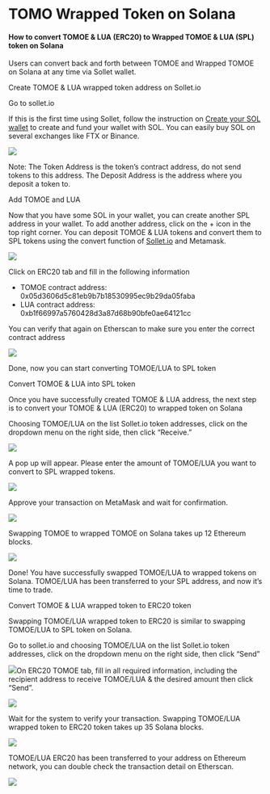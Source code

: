 # TOMO Wrapped Token on Solana

#### How to convert TOMOE & LUA \(ERC20\) to Wrapped TOMOE & LUA \(SPL\) token on Solana

Users can convert back and forth between TOMOE and  Wrapped TOMOE on Solana at any time via Sollet wallet. 

Create TOMOE & LUA wrapped token address on Sollet.io

Go to sollet.io

If this is the first time using Sollet, follow the instruction on [Create your SOL wallet](https://serum-academy.com/en/serum-dex/sol-wallet/)  to create and fund your wallet with SOL. You can easily buy SOL on several exchanges like FTX or Binance.

![](https://lh4.googleusercontent.com/sLwYqfb2GF2DNQjnZzjxd3sldmmqCwYvVxCJLxESfb7hR7eARBgxrIVsZsaYTU9-qNHfLs9KeRH5myOP1fewphV3stIJdjMlqihDs1I5pxs_VaiKVESQnzuSsN2WOr6pwd0RWbF2)

Note: The Token Address is the token’s contract address, do not send tokens to this address. The Deposit Address is the address where you deposit a token to.  


Add TOMOE and LUA 

Now that you have some SOL in your wallet, you can create another SPL address in your wallet. To add another address, click on the + icon in the top right corner. You can deposit TOMOE & LUA tokens and convert them to SPL tokens using the convert function of [Sollet.io](https://sollet.io/) and Metamask. 

![](https://lh6.googleusercontent.com/CudCCdYT-TXX4SGIZWSeC8Wmhtfe1gQbAOVcLsMsiWf85ZiIKu9zki5O2gmO9wEymBwtQC9OaDLNoQoByu8cxtWRBs66TtlvTLdd_2kLXaUJO_ya5F0TVC3gmwQzgChRfmfz7XwR)

Click on ERC20 tab and fill in the following information

* TOMOE contract address: 0x05d3606d5c81eb9b7b18530995ec9b29da05faba
* LUA contract address: 0xb1f66997a5760428d3a87d68b90bfe0ae64121cc

You can verify that again on Etherscan to make sure you enter the correct contract address 

![](https://lh4.googleusercontent.com/Nx8AW4panwSahLHrxwc9kfY2P4bUJUMNs3ZovPP09yty2arDednFA8dR5wg1Qcyttux9LhadSxOOLNUlv4N10tahw49IhoF-nhG_YVzueeeZ5yBLMhoDmLC1CPx1ZV7npsbsCHCQ)

Done, now you can start converting TOMOE/LUA to SPL token

Convert TOMOE & LUA into SPL token

Once you have successfully created TOMOE & LUA address, the next step is to convert your TOMOE & LUA \(ERC20\) to wrapped token on Solana

Choosing TOMOE/LUA on the list Sollet.io token addresses, click on the dropdown menu on the right side, then click “Receive.”

![](https://lh3.googleusercontent.com/daIuFy7x0v0gFEw1oB_FQMeW1W2OvDktmc18mIeeEpVPRHvOfpE_u8Ww6n3iUv-20odLZnjvgWCMWfYujfrO_fuPqSRhQjZSgbhD8OYzvr9-5kMmA5ZKKW-qcmNvwtpw-qnjcl0m)

A pop up will appear. Please enter the amount of TOMOE/LUA you want to convert to SPL wrapped tokens. 

![](https://lh3.googleusercontent.com/j7FW_ZrOR8KQ9WxYf-euEg2KEwjG9gtinSgHkGTcNtLKfu_y1RIrsnuzYmBFLg6xiuCZNLeQLCY6FjEn4Em7uKbB0CUYfM6BSApKJ-5gxKAjh-vYQr7EPQyAA6gTwQ-U9iuF5cqB)

Approve your transaction on MetaMask and wait for confirmation. 

![](https://lh4.googleusercontent.com/WRV4torelidJScH1RX9ZSLwQ60w2uyvgvDh1opn-d_SAkzDlv2c_Egt6mnda7ErnGdH7A_7Nsdp-KO-Cp0-ePgJDwRLK58e0As1L8EJmqV2qQxzj6GstQowrYzyoeR3w3jfRJeui)

Swapping TOMOE to wrapped TOMOE on Solana takes up 12 Ethereum blocks.  


![](https://lh6.googleusercontent.com/p1BX3i0K7I8msFKItwh-FQvOlr1nyO2ySOP76U4OocfhlT6bap6EellDXIe6BOwfoJLMHe2i5CshaoQ7gYi5o0ti7WyjlSabbVpA2rpQrsT9yuyT5vP3kzpJzggoGckQCVb76aWn)

Done! You have successfully swapped TOMOE/LUA to wrapped tokens on Solana. TOMOE/LUA has been transferred to your SPL address, and now it’s time to trade.   


Convert TOMOE & LUA wrapped token to ERC20 token

Swapping TOMOE/LUA wrapped token to ERC20 is similar to swapping TOMOE/LUA to SPL token on Solana. 

Go to sollet.io and choosing TOMOE/LUA on the list Sollet.io token addresses, click on the dropdown menu on the right side, then click “Send”  


![](https://lh6.googleusercontent.com/RMnmlffUloQ9zurKFiPuqpgGD6msGQ7EgDahuGpr6PgApMM0dTXlK3U0XQs0KRWje4aH1EPDvlXJTuhrEC6yeHvETkuzyGUmqxPtLTQdkeWR3YCahr3G1xpF_4YrCct0-mugti8K)On ERC20 TOMOE tab, fill in all required information, including the recipient address to receive TOMOE/LUA & the desired amount then click “Send”.

![](https://lh4.googleusercontent.com/z_f8GWaVssHWBvd-v_6B2k5ORUIzX_X74Y1Gi7oVMaN-JGtsb8ogCXJN4m6VMHzo0Hn_uEm8n3hHirlNFV9sL5QmTUd021NC7ojEJ9b7G5fy0_cQxMEFVpK_MIi1o-HMusU6EEkc)

Wait for the system to verify your transaction. Swapping TOMOE/LUA  wrapped token to ERC20 token takes up 35 Solana blocks.

![](https://lh5.googleusercontent.com/tHZxUbKIhr2gvcdC919bEW_kSxinzY7eR5SYEv-St3NfeZrdnXdBDob8QjXo4ulAQhejiR9Est3YfXh7utjYlzooPrrbYq81zPXk4dmMp4L5AVF31mTN7n3ng7-XDiLR_vNIRIxh)

TOMOE/LUA ERC20 has been transferred to your address on Ethereum network, you can double check the transaction detail on Etherscan.

![](https://lh4.googleusercontent.com/yuYUnpJG8btyIM5nREpE0bLmBXoaBeMLIAbEkinZXlWXtC4J0ZAheXb5ukGgbmj3cLJ92bdXod72HQ2fSBGKeXYsjosAiCeWIj8B3h9apcZtUOaSex_DrYg_xFsT8_sn37R8y5qC)


